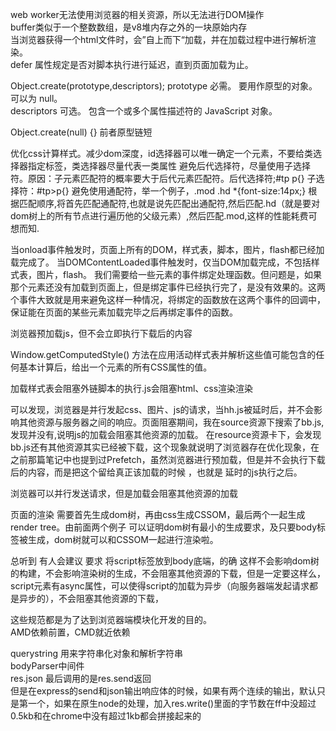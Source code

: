 web worker无法使用浏览器的相关资源，所以无法进行DOM操作  
buffer类似于一个整数数组，是v8堆内存之外的一块原始内存  
当浏览器获得一个html文件时，会”自上而下“加载，并在加载过程中进行解析渲染。  
defer 属性规定是否对脚本执行进行延迟，直到页面加载为止。

Object.create(prototype,descriptors);
prototype
必需。  要用作原型的对象。  可以为 null。  
descriptors
可选。  包含一个或多个属性描述符的 JavaScript 对象。 

Object.create(null) {} 前者原型链短  

优化css计算样式。减少dom深度，id选择器可以唯一确定一个元素，不要给类选择器指定标签，类选择器尽量代表一类属性 
避免后代选择符，尽量使用子选择符。原因：子元素匹配符的概率要大于后代元素匹配符。后代选择符;#tp p{} 子选择符：#tp>p{}
避免使用通配符，举一个例子，.mod .hd *{font-size:14px;} 根据匹配顺序,将首先匹配通配符,也就是说先匹配出通配符,然后匹配.hd（就是要对dom树上的所有节点进行遍历他的父级元素）,然后匹配.mod,这样的性能耗费可想而知.  

当onload事件触发时，页面上所有的DOM，样式表，脚本，图片，flash都已经加载完成了。
当DOMContentLoaded事件触发时，仅当DOM加载完成，不包括样式表，图片，flash。
我们需要给一些元素的事件绑定处理函数。但问题是，如果那个元素还没有加载到页面上，但是绑定事件已经执行完了，是没有效果的。这两个事件大致就是用来避免这样一种情况，将绑定的函数放在这两个事件的回调中，保证能在页面的某些元素加载完毕之后再绑定事件的函数。  

浏览器预加载js，但不会立即执行下载后的内容  

Window.getComputedStyle() 方法在应用活动样式表并解析这些值可能包含的任何基本计算后，给出一个元素的所有CSS属性的值。

加载样式表会阻塞外链脚本的执行.js会阻塞html、css渲染渲染

可以发现，浏览器是并行发起css、图片、js的请求，当hh.js被延时后，并不会影响其他资源与服务器之间的响应。页面阻塞期间，我在source资源下搜索了bb.js,发现并没有,说明js的加载会阻塞其他资源的加载。  在resource资源卡下，会发现bb.js还有其他资源其实已经被下载，这个现象就说明了浏览器存在优化现象，在之前那篇笔记中也提到过Prefetch，虽然浏览器进行预加载，但是并不会执行下载后的内容，而是把这个留给真正该加载的时候 ，也就是 延时的js执行之后。  

浏览器可以并行发送请求，但是加载会阻塞其他资源的加载  

页面的渲染 需要首先生成dom树，再由css生成CSSOM，最后两个一起生成render tree。由前面两个例子 可以证明dom树有最小的生成要求，及只要body标签被生成，dom树就可以和CSSOM一起进行渲染啦。  

总听到 有人会建议 要求 将script标签放到body底端，的确 这样不会影响dom树的构建，不会影响渲染树的生成，不会阻塞其他资源的下载，但是一定要这样么，script元素有async属性，可以使得script的加载为异步（向服务器端发起请求都是异步的），不会阻塞其他资源的下载，   

这些规范都是为了达到浏览器端模块化开发的目的。  
AMD依赖前置，CMD就近依赖  


querystring 用来字符串化对象和解析字符串  
bodyParser中间件  
res.json 最后调用的是res.send返回  
但是在express的send和json输出响应体的时候，如果有两个连续的输出，默认只是第一个，如果在原生node的处理，加入res.write()里面的字节数在ff中没超过0.5kb和在chrome中没有超过1kb都会拼接起来的  